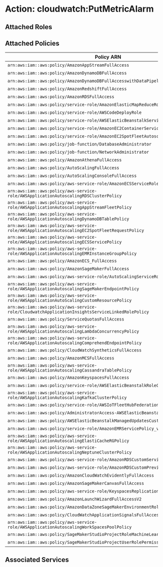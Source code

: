 # Action: cloudwatch:PutMetricAlarm

## Attached Roles

## Attached Policies

| Policy ARN | Policy Name |
|------------|-------------|
| `arn:aws:iam::aws:policy/AmazonAppStreamFullAccess` | [AmazonAppStreamFullAccess](../policies.md#amazonappstreamfullaccess) |
| `arn:aws:iam::aws:policy/AmazonDynamoDBFullAccess` | [AmazonDynamoDBFullAccess](../policies.md#amazondynamodbfullaccess) |
| `arn:aws:iam::aws:policy/AmazonDynamoDBFullAccesswithDataPipeline` | [AmazonDynamoDBFullAccesswithDataPipeline](../policies.md#amazondynamodbfullaccesswithdatapipeline) |
| `arn:aws:iam::aws:policy/AmazonRedshiftFullAccess` | [AmazonRedshiftFullAccess](../policies.md#amazonredshiftfullaccess) |
| `arn:aws:iam::aws:policy/AmazonRDSFullAccess` | [AmazonRDSFullAccess](../policies.md#amazonrdsfullaccess) |
| `arn:aws:iam::aws:policy/service-role/AmazonElasticMapReduceRole` | [AmazonElasticMapReduceRole](../policies.md#amazonelasticmapreducerole) |
| `arn:aws:iam::aws:policy/service-role/AWSCodeDeployRole` | [AWSCodeDeployRole](../policies.md#awscodedeployrole) |
| `arn:aws:iam::aws:policy/service-role/AWSElasticBeanstalkService` | [AWSElasticBeanstalkService](../policies.md#awselasticbeanstalkservice) |
| `arn:aws:iam::aws:policy/service-role/AmazonEC2ContainerServiceAutoscaleRole` | [AmazonEC2ContainerServiceAutoscaleRole](../policies.md#amazonec2containerserviceautoscalerole) |
| `arn:aws:iam::aws:policy/service-role/AmazonEC2SpotFleetAutoscaleRole` | [AmazonEC2SpotFleetAutoscaleRole](../policies.md#amazonec2spotfleetautoscalerole) |
| `arn:aws:iam::aws:policy/job-function/DatabaseAdministrator` | [DatabaseAdministrator](../policies.md#databaseadministrator) |
| `arn:aws:iam::aws:policy/job-function/NetworkAdministrator` | [NetworkAdministrator](../policies.md#networkadministrator) |
| `arn:aws:iam::aws:policy/AmazonAthenaFullAccess` | [AmazonAthenaFullAccess](../policies.md#amazonathenafullaccess) |
| `arn:aws:iam::aws:policy/AutoScalingFullAccess` | [AutoScalingFullAccess](../policies.md#autoscalingfullaccess) |
| `arn:aws:iam::aws:policy/AutoScalingConsoleFullAccess` | [AutoScalingConsoleFullAccess](../policies.md#autoscalingconsolefullaccess) |
| `arn:aws:iam::aws:policy/aws-service-role/AmazonECSServiceRolePolicy` | [AmazonECSServiceRolePolicy](../policies.md#amazonecsservicerolepolicy) |
| `arn:aws:iam::aws:policy/aws-service-role/AWSApplicationAutoscalingRDSClusterPolicy` | [AWSApplicationAutoscalingRDSClusterPolicy](../policies.md#awsapplicationautoscalingrdsclusterpolicy) |
| `arn:aws:iam::aws:policy/aws-service-role/AWSApplicationAutoscalingAppStreamFleetPolicy` | [AWSApplicationAutoscalingAppStreamFleetPolicy](../policies.md#awsapplicationautoscalingappstreamfleetpolicy) |
| `arn:aws:iam::aws:policy/aws-service-role/AWSApplicationAutoscalingDynamoDBTablePolicy` | [AWSApplicationAutoscalingDynamoDBTablePolicy](../policies.md#awsapplicationautoscalingdynamodbtablepolicy) |
| `arn:aws:iam::aws:policy/aws-service-role/AWSApplicationAutoscalingEC2SpotFleetRequestPolicy` | [AWSApplicationAutoscalingEC2SpotFleetRequestPolicy](../policies.md#awsapplicationautoscalingec2spotfleetrequestpolicy) |
| `arn:aws:iam::aws:policy/aws-service-role/AWSApplicationAutoscalingECSServicePolicy` | [AWSApplicationAutoscalingECSServicePolicy](../policies.md#awsapplicationautoscalingecsservicepolicy) |
| `arn:aws:iam::aws:policy/aws-service-role/AWSApplicationAutoscalingEMRInstanceGroupPolicy` | [AWSApplicationAutoscalingEMRInstanceGroupPolicy](../policies.md#awsapplicationautoscalingemrinstancegrouppolicy) |
| `arn:aws:iam::aws:policy/AmazonECS_FullAccess` | [AmazonECS_FullAccess](../policies.md#amazonecs_fullaccess) |
| `arn:aws:iam::aws:policy/AmazonSageMakerFullAccess` | [AmazonSageMakerFullAccess](../policies.md#amazonsagemakerfullaccess) |
| `arn:aws:iam::aws:policy/aws-service-role/AutoScalingServiceRolePolicy` | [AutoScalingServiceRolePolicy](../policies.md#autoscalingservicerolepolicy) |
| `arn:aws:iam::aws:policy/aws-service-role/AWSApplicationAutoscalingSageMakerEndpointPolicy` | [AWSApplicationAutoscalingSageMakerEndpointPolicy](../policies.md#awsapplicationautoscalingsagemakerendpointpolicy) |
| `arn:aws:iam::aws:policy/aws-service-role/AWSApplicationAutoScalingCustomResourcePolicy` | [AWSApplicationAutoScalingCustomResourcePolicy](../policies.md#awsapplicationautoscalingcustomresourcepolicy) |
| `arn:aws:iam::aws:policy/aws-service-role/CloudwatchApplicationInsightsServiceLinkedRolePolicy` | [CloudwatchApplicationInsightsServiceLinkedRolePolicy](../policies.md#cloudwatchapplicationinsightsservicelinkedrolepolicy) |
| `arn:aws:iam::aws:policy/ServiceQuotasFullAccess` | [ServiceQuotasFullAccess](../policies.md#servicequotasfullaccess) |
| `arn:aws:iam::aws:policy/aws-service-role/AWSApplicationAutoscalingLambdaConcurrencyPolicy` | [AWSApplicationAutoscalingLambdaConcurrencyPolicy](../policies.md#awsapplicationautoscalinglambdaconcurrencypolicy) |
| `arn:aws:iam::aws:policy/aws-service-role/AWSApplicationAutoscalingComprehendEndpointPolicy` | [AWSApplicationAutoscalingComprehendEndpointPolicy](../policies.md#awsapplicationautoscalingcomprehendendpointpolicy) |
| `arn:aws:iam::aws:policy/CloudWatchSyntheticsFullAccess` | [CloudWatchSyntheticsFullAccess](../policies.md#cloudwatchsyntheticsfullaccess) |
| `arn:aws:iam::aws:policy/AmazonMCSFullAccess` | [AmazonMCSFullAccess](../policies.md#amazonmcsfullaccess) |
| `arn:aws:iam::aws:policy/aws-service-role/AWSApplicationAutoscalingCassandraTablePolicy` | [AWSApplicationAutoscalingCassandraTablePolicy](../policies.md#awsapplicationautoscalingcassandratablepolicy) |
| `arn:aws:iam::aws:policy/AmazonKeyspacesFullAccess` | [AmazonKeyspacesFullAccess](../policies.md#amazonkeyspacesfullaccess) |
| `arn:aws:iam::aws:policy/service-role/AWSElasticBeanstalkRoleCore` | [AWSElasticBeanstalkRoleCore](../policies.md#awselasticbeanstalkrolecore) |
| `arn:aws:iam::aws:policy/aws-service-role/AWSApplicationAutoscalingKafkaClusterPolicy` | [AWSApplicationAutoscalingKafkaClusterPolicy](../policies.md#awsapplicationautoscalingkafkaclusterpolicy) |
| `arn:aws:iam::aws:policy/service-role/AWSIoTFleetHubFederationAccess` | [AWSIoTFleetHubFederationAccess](../policies.md#awsiotfleethubfederationaccess) |
| `arn:aws:iam::aws:policy/AdministratorAccess-AWSElasticBeanstalk` | [AdministratorAccess-AWSElasticBeanstalk](../policies.md#administratoraccess-awselasticbeanstalk) |
| `arn:aws:iam::aws:policy/AWSElasticBeanstalkManagedUpdatesCustomerRolePolicy` | [AWSElasticBeanstalkManagedUpdatesCustomerRolePolicy](../policies.md#awselasticbeanstalkmanagedupdatescustomerrolepolicy) |
| `arn:aws:iam::aws:policy/service-role/AmazonEMRServicePolicy_v2` | [AmazonEMRServicePolicy_v2](../policies.md#amazonemrservicepolicy_v2) |
| `arn:aws:iam::aws:policy/aws-service-role/AWSApplicationAutoscalingElastiCacheRGPolicy` | [AWSApplicationAutoscalingElastiCacheRGPolicy](../policies.md#awsapplicationautoscalingelasticachergpolicy) |
| `arn:aws:iam::aws:policy/aws-service-role/AWSApplicationAutoscalingNeptuneClusterPolicy` | [AWSApplicationAutoscalingNeptuneClusterPolicy](../policies.md#awsapplicationautoscalingneptuneclusterpolicy) |
| `arn:aws:iam::aws:policy/aws-service-role/AmazonRDSCustomServiceRolePolicy` | [AmazonRDSCustomServiceRolePolicy](../policies.md#amazonrdscustomservicerolepolicy) |
| `arn:aws:iam::aws:policy/aws-service-role/AmazonRDSCustomPreviewServiceRolePolicy` | [AmazonRDSCustomPreviewServiceRolePolicy](../policies.md#amazonrdscustompreviewservicerolepolicy) |
| `arn:aws:iam::aws:policy/AmazonCloudWatchEvidentlyFullAccess` | [AmazonCloudWatchEvidentlyFullAccess](../policies.md#amazoncloudwatchevidentlyfullaccess) |
| `arn:aws:iam::aws:policy/AmazonSageMakerCanvasFullAccess` | [AmazonSageMakerCanvasFullAccess](../policies.md#amazonsagemakercanvasfullaccess) |
| `arn:aws:iam::aws:policy/aws-service-role/KeyspacesReplicationServiceRolePolicy` | [KeyspacesReplicationServiceRolePolicy](../policies.md#keyspacesreplicationservicerolepolicy) |
| `arn:aws:iam::aws:policy/AmazonLaunchWizardFullAccessV2` | [AmazonLaunchWizardFullAccessV2](../policies.md#amazonlaunchwizardfullaccessv2) |
| `arn:aws:iam::aws:policy/AmazonDataZoneSageMakerEnvironmentRolePermissionsBoundary` | [AmazonDataZoneSageMakerEnvironmentRolePermissionsBoundary](../policies.md#amazondatazonesagemakerenvironmentrolepermissionsboundary) |
| `arn:aws:iam::aws:policy/CloudWatchApplicationSignalsFullAccess` | [CloudWatchApplicationSignalsFullAccess](../policies.md#cloudwatchapplicationsignalsfullaccess) |
| `arn:aws:iam::aws:policy/aws-service-role/AWSApplicationAutoscalingWorkSpacesPoolPolicy` | [AWSApplicationAutoscalingWorkSpacesPoolPolicy](../policies.md#awsapplicationautoscalingworkspacespoolpolicy) |
| `arn:aws:iam::aws:policy/SageMakerStudioProjectRoleMachineLearningPolicy` | [SageMakerStudioProjectRoleMachineLearningPolicy](../policies.md#sagemakerstudioprojectrolemachinelearningpolicy) |
| `arn:aws:iam::aws:policy/SageMakerStudioProjectUserRolePermissionsBoundary` | [SageMakerStudioProjectUserRolePermissionsBoundary](../policies.md#sagemakerstudioprojectuserrolepermissionsboundary) |

## Associated Services

